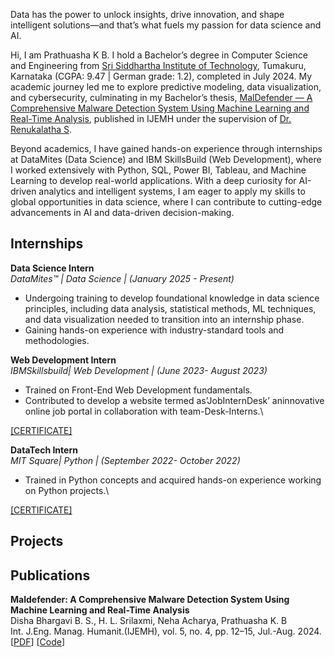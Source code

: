 <!-- ## About me -->
Data has the power to unlock insights, drive innovation, and shape intelligent solutions—and that’s what fuels my passion for data science and AI.

Hi, I am Prathuasha K B. I hold a Bachelor’s degree in Computer Science and Engineering from [Sri Siddhartha Institute of Technology](https://ssit.edu.in/), Tumakuru, Karnataka (CGPA: 9.47 | German grade: 1.2), completed in July 2024. My academic journey led me to explore predictive modeling, data visualization, and cybersecurity, culminating in my Bachelor’s thesis, [MalDefender — A Comprehensive Malware Detection System Using
Machine Learning and Real-Time Analysis](https://ijemh.com/issue_dcp/Maldefender%20%20A%20Comprehensive%20Malware%20Detection%20System%20Using%20Machine%20Learning%20and%20Real%20Time%20Analysis.pdf), published in IJEMH under the supervision of [Dr. Renukalatha S](https://scholar.google.co.in/citations?hl=en&user=SULxxEwAAAAJ).

Beyond academics, I have gained hands-on experience through internships at DataMites (Data Science) and IBM SkillsBuild (Web Development), where I worked extensively with Python, SQL, Power BI, Tableau, and Machine Learning to develop real-world applications. With a deep curiosity for AI-driven analytics and intelligent systems, I am eager to apply my skills to global opportunities in data science, where I can contribute to cutting-edge advancements in AI and data-driven decision-making.

## Internships
**Data Science Intern** \
_DataMites™ | Data Science | (January 2025 - Present)_                                   
- Undergoing training to develop foundational knowledge in data science principles, including data analysis, statistical methods, ML techniques, and data visualization needed to transition into an internship phase.
-  Gaining hands-on experience with industry-standard tools and methodologies.

**Web Development Intern** \
 _IBMSkillsbuild| Web Development | (June 2023- August 2023)_                               
- Trained on Front-End Web Development fundamentals.
- Contributed to develop a website termed as’JobInternDesk’ aninnovative online job portal in collaboration with team-Desk-Interns.\
  
[[CERTIFICATE]](https://drive.google.com/file/d/1mzGniozi3TlECgv3KJhpUd8tKZ_X1uRY/view?usp=drive_link)

**DataTech Intern** \
 _MIT Square| Python | (September 2022- October 2022)_                               
- Trained in Python concepts and acquired hands-on experience working on Python projects.\
  
[[CERTIFICATE]](https://drive.google.com/file/d/1dH-F9JvA-x1s4kWJ1zQbe4XeHlo3Lrxv/view?usp=drive_link)

## Projects

## Publications
**Maldefender: A Comprehensive Malware Detection System Using Machine Learning and Real-Time Analysis** \
 Disha Bhargavi B. S., H. L. Srilaxmi, Neha Acharya, Prathuasha K. B \
Int. J.Eng. Manag. Humanit.(IJEMH), vol. 5, no. 4, pp. 12–15, Jul.-Aug. 2024.\
\[[PDF](https://ijemh.com/issue_dcp/Maldefender%20%20A%20Comprehensive%20Malware%20Detection%20System%20Using%20Machine%20Learning%20and%20Real%20Time%20Analysis.pdf)\] \[[Code]()\]
